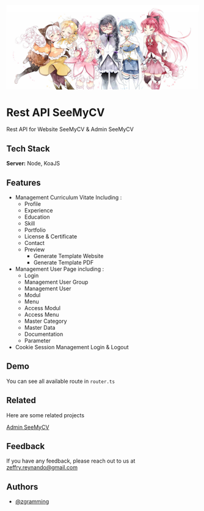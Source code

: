 
![Banner](demo/banner.jpg)


# Rest API SeeMyCV

Rest API for Website SeeMyCV & Admin SeeMyCV

## Tech Stack

**Server:** Node, KoaJS


## Features

- Management Curriculum Vitate Including : 
    - Profile
    - Experience
    - Education
    - Skill
    - Portfolio
    - License & Certificate
    - Contact
    - Preview
        - Generate Template Website
        - Generate Template PDF
- Management User Page including :
    - Login
    - Management User Group
    - Management User
    - Modul
    - Menu
    - Access Modul
    - Access Menu
    - Master Category
    - Master Data
    - Documentation
    - Parameter
- Cookie Session Management Login & Logout


## Demo

You can see all available route in ``` router.ts ```

## Related

Here are some related projects

[Admin SeeMyCV](https://github.com/zgramming/admin.seemycv)


## Feedback

If you have any feedback, please reach out to us at zeffry.reynando@gmail.com


## Authors

- [@zgramming](https://www.github.com/zgramming)
